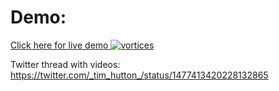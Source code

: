 # Demo: #

[Click here for live demo ![vortices](https://cloud.githubusercontent.com/assets/647092/12365884/98b0b96c-bbcf-11e5-902d-10d3db284fa4.png)](http://timhutton.github.io/mobius-transforms/)

Twitter thread with videos: https://twitter.com/_tim_hutton_/status/1477413420228132865
